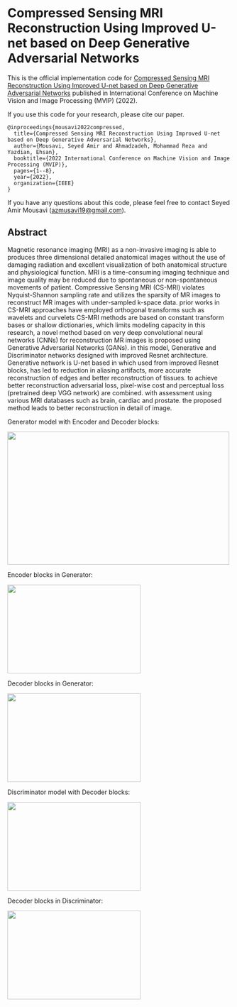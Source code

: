 
# Compressed Sensing MRI Reconstruction Using Improved U-net based on Deep Generative Adversarial Networks

This is the official implementation code for [Compressed Sensing MRI Reconstruction Using Improved U-net based on Deep Generative Adversarial Networks](https://ieeexplore.ieee.org/document/9738554) published in International Conference on Machine Vision and Image Processing (MVIP) (2022).

If you use this code for your research, please cite our paper.

```
@inproceedings{mousavi2022compressed,
  title={Compressed Sensing MRI Reconstruction Using Improved U-net based on Deep Generative Adversarial Networks},
  author={Mousavi, Seyed Amir and Ahmadzadeh, Mohammad Reza and Yazdian, Ehsan},
  booktitle={2022 International Conference on Machine Vision and Image Processing (MVIP)},
  pages={1--8},
  year={2022},
  organization={IEEE}
}
```

If you have any questions about this code, please feel free to contact Seyed Amir Mousavi (azmusavi19@gmail.com).

## Abstract
Magnetic resonance imaging (MRI) as a non-invasive imaging is able to produces three dimensional detailed anatomical images without the use of damaging radiation and excellent visualization of both anatomical structure and physiological function. MRI is a time-consuming imaging technique and image quality may be reduced due to spontaneous or non-spontaneous movements of patient. Compressive Sensing MRI (CS-MRI) violates Nyquist-Shannon sampling rate and utilizes the sparsity of MR images to reconstruct MR images with under-sampled k-space data. prior works in CS-MRI approaches have employed orthogonal transforms such as wavelets and curvelets CS-MRI methods are based on constant transform bases or shallow dictionaries, which limits modeling capacity in this research, a novel method based on very deep convolutional neural networks (CNNs) for reconstruction MR images is proposed using Generative Adversarial Networks (GANs). in this model, Generative and Discriminator networks designed with improved Resnet architecture. Generative network is U-net based in which used from improved Resnet blocks, has led to reduction in aliasing artifacts, more accurate reconstruction of edges and better reconstruction of tissues. to achieve better reconstruction adversarial loss, pixel-wise cost and perceptual loss (pretrained deep VGG network) are combined. with assessment using various MRI databases such as brain, cardiac and prostate. the proposed method leads to better reconstruction in detail of image.

Generator model with Encoder and Decoder blocks:

<img src=https://user-images.githubusercontent.com/28767607/130682538-7136d817-d017-419e-bdd6-a3b8afe0d138.PNG width="500" height="300">

Encoder blocks in Generator:

<img src=https://user-images.githubusercontent.com/28767607/130683161-2c6665f7-fa16-4f33-a484-c6f14491184d.PNG width="300" height="200">

Decoder blocks in Generator:

<img src=https://user-images.githubusercontent.com/28767607/130683286-35771900-e190-47dc-a158-978124593a83.PNG width="300" height="200">

Discriminator model with Decoder blocks:

<img src=https://user-images.githubusercontent.com/28767607/130683406-dc3b2fc1-d7a7-4be4-bbc0-2e7a2ba881a6.PNG width="300" height="200">

Decoder blocks in Discriminator:

<img src=https://user-images.githubusercontent.com/28767607/130683627-ce08ccbc-b827-44f4-92d8-05d531f01f3c.PNG width="300" height="200">
